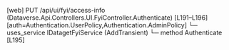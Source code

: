 [web] PUT /api/ui/fyi/access-info  (Dataverse.Api.Controllers.UI.FyiController.Authenticate)  [L191–L196] [auth=Authentication.UserPolicy,Authentication.AdminPolicy]
  └─ uses_service IDatagetFyiService (AddTransient)
    └─ method Authenticate [L195]

